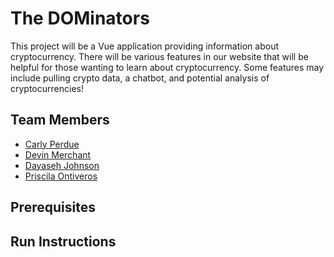 # The DOMinators

This project will be a Vue application providing information about cryptocurrency. There will be various features in our website that will be helpful for those wanting to learn about cryptocurrency. Some features may include pulling crypto data, a chatbot, and potential analysis of cryptocurrencies!


## Team Members

* [Carly Perdue](https://github.com/caperdue/CIS350-HW2-Perdue)
* [Devin Merchant](https://github.com/mDevinn/CIS350-HW2-Merchant)
* [Dayaseh Johnson](https://github.com/johndaya1/CIS350-HW2-Johnson.git)
* [Priscila Ontiveros](https://github.com/megapris/CIS350-HW2-ontiveros)

## Prerequisites
## Run Instructions